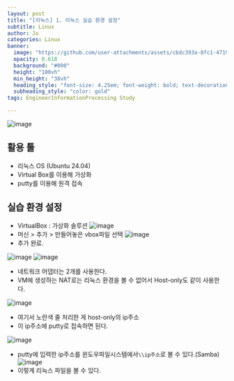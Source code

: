 ```yaml
---
layout: post
title: "[리눅스] 1. 리눅스 실습 환경 설정"
subtitle: Linux
author: Jo
categories: Linux
banner:
  image: "https://github.com/user-attachments/assets/cbdc393a-8fc1-4719-b5c6-8ee3b4453099"
  opacity: 0.618
  background: "#000"
  height: "100vh"
  min_height: "38vh"
  heading_style: "font-size: 4.25em; font-weight: bold; text-decoration: underline"
  subheading_style: "color: gold"
tags: EngineerInformationProcessing Study

---
```


![image](https://github.com/user-attachments/assets/cbdc393a-8fc1-4719-b5c6-8ee3b4453099)

## 활용 툴
- 리눅스 OS (Ubuntu 24.04)
- Virtual Box를 이용해 가상화
- putty를 이용해 원격 접속

## 실습 환경 설정

- VirtualBox : 가상화 솔루션
![image](https://github.com/user-attachments/assets/680bfddc-03b3-4b8c-a68f-3f2728c91171)
- 머신 > 추가 > 만들어놓은 vbox파일 선택
![image](https://github.com/user-attachments/assets/8fa4fee1-4e14-4c13-9123-5c439586d2a2)
- 추가 완료.

![image](https://github.com/user-attachments/assets/0ae37c3d-4eef-41b7-bdd4-050d6a4a7a32)
![image](https://github.com/user-attachments/assets/7c56a977-68e3-499b-8c8b-4db44a703053)
- 네트워크 어댑터는 2개를 사용한다.
- VM에 생성하는 NAT로는 리눅스 환경을 볼 수 없어서 Host-only도 같이 사용한다.

![image](https://github.com/user-attachments/assets/56c764ad-f0e2-4603-933d-0848a2f5d24e)
- 여기서 노란색 줄 처리한 게 host-only의 ip주소
- 이 ip주소에 putty로 접속하면 된다.

![image](https://github.com/user-attachments/assets/6e50a4f2-e9ea-4237-adda-89c3869cdf86)
- putty에 입력한 ip주소를 윈도우파일시스템에서``\\ip주소``로 볼 수 있다.(Samba)
![image](https://github.com/user-attachments/assets/87b39e0e-9784-4c8c-979f-ad33f63c8bf8)
- 이렇게 리눅스 파일을 볼 수 있다.






